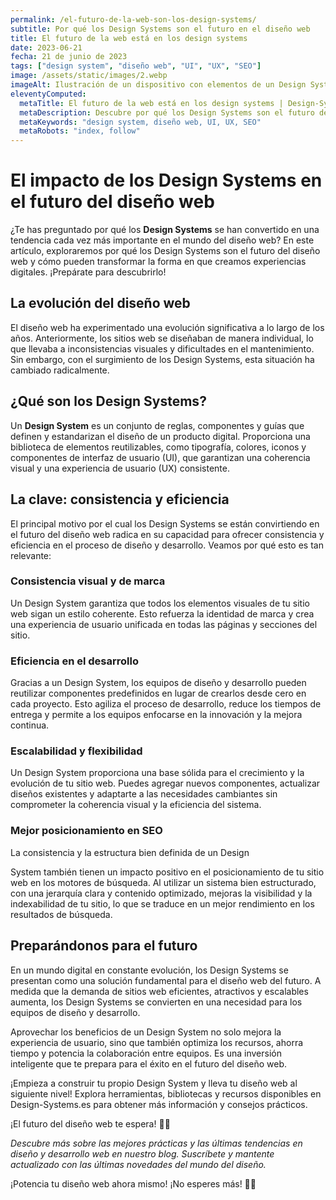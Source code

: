 ```yaml
---
permalink: /el-futuro-de-la-web-son-los-design-systems/
subtitle: Por qué los Design Systems son el futuro en el diseño web
title: El futuro de la web está en los design systems
date: 2023-06-21
fecha: 21 de junio de 2023
tags: ["design system", "diseño web", "UI", "UX", "SEO"]
image: /assets/static/images/2.webp
imageAlt: Ilustración de un dispositivo con elementos de un Design System
eleventyComputed:
  metaTitle: El futuro de la web está en los design systems | Design-Systems.es
  metaDescription: Descubre por qué los Design Systems son el futuro del diseño web. Aprende cómo optimizar tus proyectos con un Design System y crea experiencias de usuario excepcionales. 🚀 ¡Potencia tu diseño web ahora!
  metaKeywords: "design system, diseño web, UI, UX, SEO"
  metaRobots: "index, follow"
---
```


# El impacto de los Design Systems en el futuro del diseño web

¿Te has preguntado por qué los **Design Systems** se han convertido en una tendencia cada vez más importante en el mundo del diseño web? En este artículo, exploraremos por qué los Design Systems son el futuro del diseño web y cómo pueden transformar la forma en que creamos experiencias digitales. ¡Prepárate para descubrirlo!

## La evolución del diseño web

El diseño web ha experimentado una evolución significativa a lo largo de los años. Anteriormente, los sitios web se diseñaban de manera individual, lo que llevaba a inconsistencias visuales y dificultades en el mantenimiento. Sin embargo, con el surgimiento de los Design Systems, esta situación ha cambiado radicalmente.

## ¿Qué son los Design Systems?

Un **Design System** es un conjunto de reglas, componentes y guías que definen y estandarizan el diseño de un producto digital. Proporciona una biblioteca de elementos reutilizables, como tipografía, colores, iconos y componentes de interfaz de usuario (UI), que garantizan una coherencia visual y una experiencia de usuario (UX) consistente.

## La clave: consistencia y eficiencia

El principal motivo por el cual los Design Systems se están convirtiendo en el futuro del diseño web radica en su capacidad para ofrecer consistencia y eficiencia en el proceso de diseño y desarrollo. Veamos por qué esto es tan relevante:

### Consistencia visual y de marca

Un Design System garantiza que todos los elementos visuales de tu sitio web sigan un estilo coherente. Esto refuerza la identidad de marca y crea una experiencia de usuario unificada en todas las páginas y secciones del sitio.

### Eficiencia en el desarrollo

Gracias a un Design System, los equipos de diseño y desarrollo pueden reutilizar componentes predefinidos en lugar de crearlos desde cero en cada proyecto. Esto agiliza el proceso de desarrollo, reduce los tiempos de entrega y permite a los equipos enfocarse en la innovación y la mejora continua.

### Escalabilidad y flexibilidad

Un Design System proporciona una base sólida para el crecimiento y la evolución de tu sitio web. Puedes agregar nuevos componentes, actualizar diseños existentes y adaptarte a las necesidades cambiantes sin comprometer la coherencia visual y la eficiencia del sistema.

### Mejor posicionamiento en SEO

La consistencia y la estructura bien definida de un Design

 System también tienen un impacto positivo en el posicionamiento de tu sitio web en los motores de búsqueda. Al utilizar un sistema bien estructurado, con una jerarquía clara y contenido optimizado, mejoras la visibilidad y la indexabilidad de tu sitio, lo que se traduce en un mejor rendimiento en los resultados de búsqueda.

## Preparándonos para el futuro

En un mundo digital en constante evolución, los Design Systems se presentan como una solución fundamental para el diseño web del futuro. A medida que la demanda de sitios web eficientes, atractivos y escalables aumenta, los Design Systems se convierten en una necesidad para los equipos de diseño y desarrollo.

Aprovechar los beneficios de un Design System no solo mejora la experiencia de usuario, sino que también optimiza los recursos, ahorra tiempo y potencia la colaboración entre equipos. Es una inversión inteligente que te prepara para el éxito en el futuro del diseño web.

¡Empieza a construir tu propio Design System y lleva tu diseño web al siguiente nivel! Explora herramientas, bibliotecas y recursos disponibles en Design-Systems.es para obtener más información y consejos prácticos.

¡El futuro del diseño web te espera! 🚀💡

*Descubre más sobre las mejores prácticas y las últimas tendencias en diseño y desarrollo web en nuestro blog. Suscríbete y mantente actualizado con las últimas novedades del mundo del diseño.*

¡Potencia tu diseño web ahora mismo! ¡No esperes más! 🌟🎨